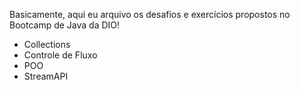 Basicamente, aqui eu arquivo os desafios e exercícios propostos no Bootcamp de Java da DIO!

- Collections
- Controle de Fluxo
- POO
- StreamAPI
